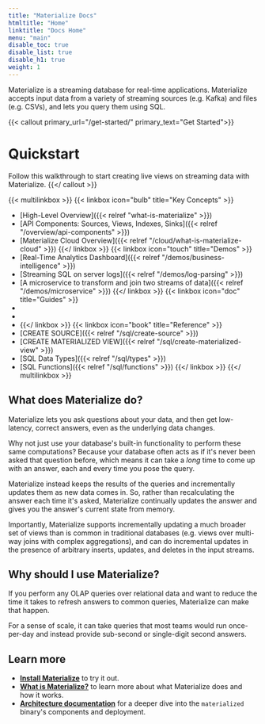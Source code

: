 ```yaml
---
title: "Materialize Docs"
htmltitle: "Home"
linktitle: "Docs Home"
menu: "main"
disable_toc: true
disable_list: true
disable_h1: true
weight: 1
---
```


Materialize is a streaming database for real-time applications. Materialize
accepts input data from a variety of streaming sources (e.g. Kafka) and files
(e.g. CSVs), and lets you query them using SQL.

{{< callout primary_url="/get-started/" primary_text="Get Started">}}
  # Quickstart

  Follow this walkthrough to start creating live views on streaming data with Materialize.
{{</ callout >}}

{{< multilinkbox >}}
{{< linkbox icon="bulb" title="Key Concepts" >}}
- [High-Level Overview]({{< relref "what-is-materialize" >}})
- [API Components: Sources, Views, Indexes, Sinks]({{< relref "/overview/api-components" >}})
- [Materialize Cloud Overview]({{< relref "/cloud/what-is-materialize-cloud" >}})
{{</ linkbox >}}
{{< linkbox icon="touch" title="Demos" >}}
- [Real-Time Analytics Dashboard]({{< relref "/demos/business-intelligence" >}})
- [Streaming SQL on server logs]({{< relref "/demos/log-parsing" >}})
- [A microservice to transform and join two streams of data]({{< relref "/demos/microservice" >}})
{{</ linkbox >}}
{{< linkbox icon="doc" title="Guides" >}}
- [](#)
- [](#)
- [](#)
{{</ linkbox >}}
{{< linkbox icon="book" title="Reference" >}}
- [CREATE SOURCE]({{< relref "/sql/create-source" >}})
- [CREATE MATERIALIZED VIEW]({{< relref "/sql/create-materialized-view" >}})
- [SQL Data Types]({{< relref "/sql/types" >}})
- [SQL Functions]({{< relref "/sql/functions" >}})
{{</ linkbox >}}
{{</ multilinkbox >}}

## What does Materialize do?

Materialize lets you ask questions about your data, and then get low-latency,
correct answers, even as the underlying data changes.

Why not just use your database's built-in functionality to perform these same
computations? Because your database often acts as if it's never been asked that
question before, which means it can take a _long_ time to come up with an
answer, each and every time you pose the query.

Materialize instead keeps the results of the queries and incrementally updates
them as new data comes in. So, rather than recalculating the answer each time
it's asked, Materialize continually updates the answer and gives you the
answer's current state from memory.

Importantly, Materialize supports incrementally updating a much broader set of
views than is common in traditional databases (e.g. views over multi-way joins
with complex aggregations), and can do incremental updates in the presence of
arbitrary inserts, updates, and deletes in the input streams.

## Why should I use Materialize?

If you perform any OLAP queries over relational data and want to reduce the time
it takes to refresh answers to common queries, Materialize can make that happen.

For a sense of scale, it can take queries that most teams would run once-per-day
and instead provide sub-second or single-digit second answers.

## Learn more

- [**Install Materialize**](./install) to try it out.
- [**What is Materialize?**](./overview/what-is-materialize) to learn more about what Materialize does and how it works.
- [**Architecture documentation**](./overview/architecture) for a deeper dive into the `materialized` binary's components and deployment.
